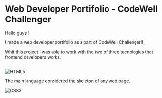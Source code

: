 # Web Developer Portifolio - CodeWell Challenger

Hello guys!!

I made a web developer portifolio as a part of CodeWell Challenger!!

Whit this project I was able to work with the two of three tecnologies that frontend developers works.
<br><br>


<img align="center" alt="HTML5" src="https://img.shields.io/badge/HTML5-E34F26?style=for-the-badge&logo=html5&logoColor=white"> <br>

The main language considered the skeleton of any web page. <br>

<img align="center" alt="CSS3" src="https://img.shields.io/badge/CSS3-1572B6?style=for-the-badge&logo=css3&logoColor=white">

